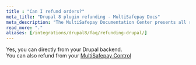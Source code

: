 ```yaml
---
title : "Can I refund orders?"
meta_title: "Drupal 8 plugin refunding - MultiSafepay Docs"
meta_description: "The MultiSafepay Documentation Center presents all relevant information about our Plugins and API. You can also find support pages for payment methods, tools and general questions as well as the contact details of our Support and Integration Teams."
read_more: "."
aliases: [/integrations/drupal8/faq/refunding-drupal/]
---
```

Yes, you can directly from your Drupal backend.  
You can also refund from your [MultiSafepay Control](https://merchant.multisafepay.com)
